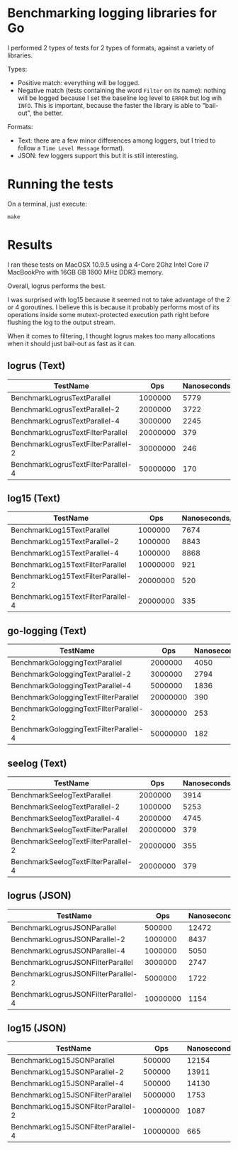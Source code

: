 # Benchmarking logging libraries for Go

I performed 2 types of tests for 2 types of formats, against a variety of libraries.

Types:

- Positive match: everything will be logged.
- Negative match (tests containing the word ```Filter``` on its name): nothing
  will be logged because I set the baseline log level to ```ERROR``` but log
  wih ```INFO```. This is important, because the faster the library is able to
  "bail-out", the better.

Formats:

- Text: there are a few minor differences among loggers, but I tried to follow
  a ```Time Level Message``` format).
- JSON: few loggers support this but it is still interesting.

# Running the tests

On a terminal, just execute:

```shell
make
```

# Results

I ran these tests on MacOSX 10.9.5 using a 4-Core 2Ghz Intel Core i7 MacBookPro
with 16GB GB 1600 MHz DDR3 memory.

Overall, logrus performs the best.

I was surprised with log15 because it seemed
not to take advantage of the 2 or 4 goroutines. I believe this is because it
probably performs most of its operations inside some mutext-protected execution
path right before flushing the log to the output stream.

When it comes to filtering, I thought logrus makes too many allocations when it
should just bail-out as fast as it can.

## logrus (Text)

|TestName|Ops|Nanoseconds/Op|Bytes/Op|Allocs/Op|
|--------|---|--------------|--------|---------|
|BenchmarkLogrusTextParallel|1000000|5779|915|18|
|BenchmarkLogrusTextParallel-2|2000000|3722|920|18|
|BenchmarkLogrusTextParallel-4|3000000|2245|924|18|
|BenchmarkLogrusTextFilterParallel|20000000|379|128|3|
|BenchmarkLogrusTextFilterParallel-2|30000000|246|128|3|
|BenchmarkLogrusTextFilterParallel-4|50000000|170|128|3|


## log15 (Text)

|TestName|Ops|Nanoseconds/Op|Bytes/Op|Allocs/Op|
|--------|---|--------------|--------|---------|
|BenchmarkLog15TextParallel|1000000|7674|1125|24|
|BenchmarkLog15TextParallel-2|1000000|8843|1129|24|
|BenchmarkLog15TextParallel-4|1000000|8868|1136|24|
|BenchmarkLog15TextFilterParallel|10000000|921|128|1|
|BenchmarkLog15TextFilterParallel-2|20000000|520|128|1|
|BenchmarkLog15TextFilterParallel-4|20000000|335|128|1|

## go-logging (Text)

|TestName|Ops|Nanoseconds/Op|Bytes/Op|Allocs/Op|
|--------|---|--------------|--------|---------|
|BenchmarkGologgingTextParallel|2000000|4050|842|14|
|BenchmarkGologgingTextParallel-2|3000000|2794|848|14|
|BenchmarkGologgingTextParallel-4|5000000|1836|853|14|
|BenchmarkGologgingTextFilterParallel|20000000|390|144|1|
|BenchmarkGologgingTextFilterParallel-2|30000000|253|144|1|
|BenchmarkGologgingTextFilterParallel-4|50000000|182|144|1|

## seelog (Text)

|TestName|Ops|Nanoseconds/Op|Bytes/Op|Allocs/Op|
|--------|---|--------------|--------|---------|
|BenchmarkSeelogTextParallel|2000000|3914|442|12|
|BenchmarkSeelogTextParallel-2|1000000|5253|444|12|
|BenchmarkSeelogTextParallel-4|2000000|4745|447|12|
|BenchmarkSeelogTextFilterParallel|20000000|379|64|3|
|BenchmarkSeelogTextFilterParallel-2|20000000|355|64|3|
|BenchmarkSeelogTextFilterParallel-4|20000000|379|64|3|

## logrus (JSON)

|TestName|Ops|Nanoseconds/Op|Bytes/Op|Allocs/Op|
|--------|---|--------------|--------|---------|
|BenchmarkLogrusJSONParallel|500000|12472|2532|49|
|BenchmarkLogrusJSONParallel-2|1000000|8437|2545|49|
|BenchmarkLogrusJSONParallel-4|1000000|5050|2559|49|
|BenchmarkLogrusJSONFilterParallel|3000000|2747|896|11|
|BenchmarkLogrusJSONFilterParallel-2|5000000|1722|896|11|
|BenchmarkLogrusJSONFilterParallel-4|10000000|1154|896|11|

## log15 (JSON)

|TestName|Ops|Nanoseconds/Op|Bytes/Op|Allocs/Op|
|--------|---|--------------|--------|---------|
|BenchmarkLog15JSONParallel|500000|12154|2025|47|
|BenchmarkLog15JSONParallel-2|500000|13911|2027|47
|BenchmarkLog15JSONParallel-4|500000|14130|2029|47|
|BenchmarkLog15JSONFilterParallel|5000000|1753|392|9|
|BenchmarkLog15JSONFilterParallel-2|10000000|1087|392|9|
|BenchmarkLog15JSONFilterParallel-4|10000000|665|392|9|
